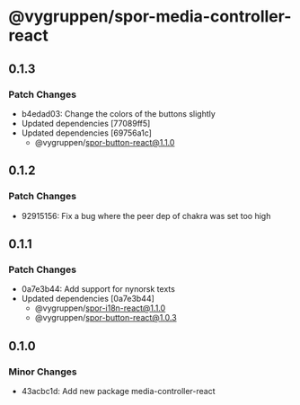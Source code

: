 # @vygruppen/spor-media-controller-react

## 0.1.3

### Patch Changes

- b4edad03: Change the colors of the buttons slightly
- Updated dependencies [77089ff5]
- Updated dependencies [69756a1c]
  - @vygruppen/spor-button-react@1.1.0

## 0.1.2

### Patch Changes

- 92915156: Fix a bug where the peer dep of chakra was set too high

## 0.1.1

### Patch Changes

- 0a7e3b44: Add support for nynorsk texts
- Updated dependencies [0a7e3b44]
  - @vygruppen/spor-i18n-react@1.1.0
  - @vygruppen/spor-button-react@1.0.3

## 0.1.0

### Minor Changes

- 43acbc1d: Add new package media-controller-react
